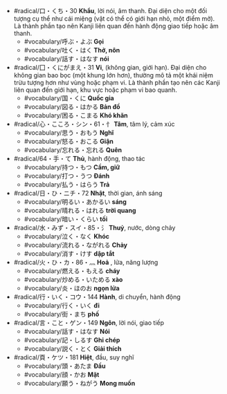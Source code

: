 - #radical/口・くち・30 **Khẩu**, lời nói, âm thanh. Đại diện cho một đối tượng cụ thể như cái miệng (vật có thể có giới hạn nhỏ, một điểm mở). Là thành phần tạo nên Kanji liên quan đến hành động giao tiếp hoặc âm thanh.
	- #vocabulary/呼ぶ・よぶ **Gọi**
	- #vocabulary/吐く・はく **Thở, nôn**
	- #vocabulary/話す・はなす **nói**
- #radical/囗・くにがまえ・31 **Vi**, (không gian, giới hạn). Đại diện cho không gian bao bọc (một khung lớn hơn), thường mô tả một khái niệm trừu tượng hơn như vùng hoặc phạm vi. Là thành phần tạo nên các Kanji liên quan đến giới hạn, khu vực hoặc phạm vi bao quanh.
	- #vocabulary/国・くに **Quốc gia**
	- #vocabulary/図る・はかる **Bản đồ**
	- #vocabulary/困る・こまる **Khó khăn**
- #radical/心・こころ・シン・61・忄  **Tâm**, tâm lý, cảm xúc
	- #vocabulary/思う・おもう **Nghĩ**
	- #vocabulary/怒る・おこる **Giận**
	- #vocabulary/忘れる・忘れる **Quên**
- #radical/64・手・て   **Thủ**, hành động, thao tác
	- #vocabulary/持つ・もつ **Cầm, giữ**
	- #vocabulary/打つ・うつ **Đánh**
	- #vocabulary/払う・はらう **Trả**
- #radical/日・ひ・ニチ・72 **Nhật**, thời gian, ánh sáng
	- #vocabulary/明るい・あかるい **sáng**
	- #vocabulary/晴れる・はれる **trời quang**
	- #vocabulary/暗い・くらい **tối**
- #radical/水・みず・スイ・85・氵 **Thuỷ**, nước, dòng chảy
	- #vocabulary/泣く・なく **Khóc**
	- #vocabulary/流れる・ながれる **Chảy**
	- #vocabulary/消す・けす **dập tắt**
- #radical/火・ひ・カ・86・灬  **Hoả** , lửa, năng lượng
	- #vocabulary/燃える・もえる **cháy**
	- #vocabulary/炒める・いためる **xào**
	- #vocabulary/炎・ほのお **ngọn lửa**
- #radical/行・いく・コウ・144 **Hành**, di chuyển, hành động
	- #vocabulary/行く・いく **đi**
	- #vocabulary/街・まち **phố**
- #radical/言・こと・ゲン・149 **Ngôn**, lời nói, giao tiếp
	- #vocabulary/話す・はなす **Nói**
	- #vocabulary/記・しるす **Ghi chép**
	- #vocabulary/説く・とく **Giải thích**
- #radical/頁・ケツ・181 **Hiệt**, đầu, suy nghĩ
	- #vocabulary/頭・あたま **Đầu**
	- #vocabulary/顔・かお **Mặt**
	- #vocabulary/願う・ねがう **Mong muốn**

